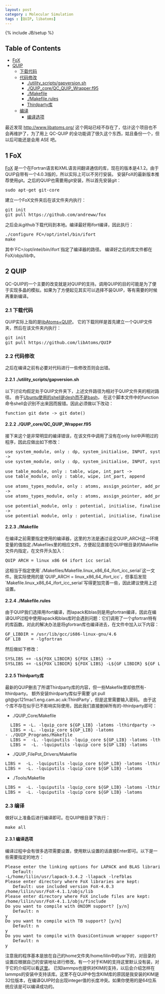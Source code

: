 ```yaml
---
layout: post
category : Molecular Simulation
tags : [QUIP, libatoms]
---
```

{% include JB/setup %}

<div id="table-of-contents">
<h2>Table of Contents</h2>
<div id="text-table-of-contents">
<ul>
<li><a href="#sec-1">FoX</a></li>
<li><a href="#sec-2">QUIP</a>
<ul>
<li><a href="#sec-2-1">下载代码</a></li>
<li><a href="#sec-2-2">代码修改</a>
<ul>
<li><a href="#sec-2-2-1">./utility_scripts/gapversion.sh</a></li>
<li><a href="#sec-2-2-2">./QUIP_core/QC_QUIP_Wrapper.f95</a></li>
<li><a href="#sec-2-2-3">./Makefile</a></li>
<li><a href="#sec-2-2-4">./Makefile.rules</a></li>
<li><a href="#sec-2-2-5">Thirdparty库</a></li>
</ul>
</li>
<li><a href="#sec-2-3">编译</a>
<ul>
<li><a href="#sec-2-3-1">编译选项</a></li>
</ul>
</li>
</ul>
</li>
</ul>
</div>
</div>

<p>
最近发现 <a href="http://www.libatoms.org/">http://www.libatoms.org/</a> 这个网站已经不存在了，估计这个项目也不会再维护了，为了用上 QC-QUIP 的全功能调了很久这个东西，姑且备份一个，但以后可能还是会用 ASE 吧。
</p>
<div id="outline-container-sec-1" class="outline-2">
<h2 id="sec-1"><span class="section-number-2">1</span> FoX</h2>
<div class="outline-text-2" id="text-1">
<p>
<a href="http://www1.gly.bris.ac.uk/~walker/FoX/">FoX</a> 是一个在Fortran语言和XML语言间翻译通信的库，现在的版本是4.1.2。由于QUIP自带有一个4.0.3版的，所以实际上可以不另行安装。
安装FoX的最新版本推荐使用git。之后的QUIP也需要用git安装，所以首先安装git：
</p>
<div class="org-src-container">

<pre class="src src-text">sudo apt-get git-core
</pre>
</div>
<p>
建立一个FoX文件夹后在该文件夹内执行：
</p>
<div class="org-src-container">

<pre class="src src-text">git init
git pull https://github.com/andreww/fox
</pre>
</div>
<p>
之后会从github下载代码到本地。编译最好用ifort编译，因此执行：
</p>
<div class="org-src-container">

<pre class="src src-text">./configure FC=/opt/intel/bin/ifort
make
</pre>
</div>
<p>
其中`FC=/opt/intel/bin/ifort`指定了编译器的路径。
编译好之后的库文件都在FoX/objs/lib中。
</p>
</div>
</div>

<div id="outline-container-sec-2" class="outline-2">
<h2 id="sec-2"><span class="section-number-2">2</span> QUIP</h2>
<div class="outline-text-2" id="text-2">
<p>
QC-QUIP的一个主要的改变就是对QUIP的支持。调用QUIP的目的可能是为了便于实现多晶的模拟。如果为了方便起见其实可以选择不装QUIP，等有需要的时候再重新编译。
</p>
</div>
<div id="outline-container-sec-2-1" class="outline-3">
<h3 id="sec-2-1"><span class="section-number-3">2.1</span> 下载代码</h3>
<div class="outline-text-3" id="text-2-1">
<p>
QUIP实际上指的是<a href="http://www.libatoms.org/">libAtoms+QUIP</a>。
它的下载同样是首先建立一个QUIP文件夹，然后在该文件夹内执行：
</p>
<div class="org-src-container">

<pre class="src src-text">git init
git pull https://github.com/libAtoms/QUIP
</pre>
</div>
</div>
</div>

<div id="outline-container-sec-2-2" class="outline-3">
<h3 id="sec-2-2"><span class="section-number-3">2.2</span> 代码修改</h3>
<div class="outline-text-3" id="text-2-2">
<p>
之后在编译之前有必要对代码进行一些修改否则会出错。
</p>
</div>
<div id="outline-container-sec-2-2-1" class="outline-4">
<h4 id="sec-2-2-1"><span class="section-number-4">2.2.1</span> ./utility_scripts/gapversion.sh</h4>
<div class="outline-text-4" id="text-2-2-1">
<p>
以下讨论均假定处于QUIP文件夹下，上述文件路径为相对于QUIP文件夹的相对路径。
由于<a href="https://wiki.ubuntu.com/DashAsBinSh">Ubuntu使用的shell是desh而不是bash</a>，
在这个脚本文件中的function命令shell会识别不出来因而报错。因此必须做以下改动：
</p>
<div class="org-src-container">

<pre class="src src-text">function git_date -&gt; git_date()
</pre>
</div>
</div>
</div>

<div id="outline-container-sec-2-2-2" class="outline-4">
<h4 id="sec-2-2-2"><span class="section-number-4">2.2.2</span> ./QUIP_core/QC_QUIP_Wrapper.f95</h4>
<div class="outline-text-4" id="text-2-2-2">
<p>
接下来这个是非常明显的编译错误，在该文件中调用了没有在only list中声明过的程序，因此应做出如下修改：
</p>
<div class="org-src-container">

<pre class="src src-text">use system_module, only : dp, system_initialise, INPUT, system_abort,verbosity_push, verbosity_pop, PRINT_SILENT, operator(//), inoutput, PRINT_ALWAYS
-&gt;
use system_module, only : dp, system_initialise, INPUT, system_abort,verbosity_push, verbosity_pop, PRINT_SILENT, operator(//), inoutput, PRINT_ALWAYS, print

use table_module, only : table, wipe, int_part -&gt;
use table_module, only : table, wipe, int_part, append

use atoms_types_module, only : atoms, assign_pointer, add_property
-&gt;
use atoms_types_module, only : atoms, assign_pointer, add_property, add_property_from_pointer

use potential_module, only : potential, initialise, finalise, calc
-&gt;
use potential_module, only : potential, initialise, finalise, calc, print
</pre>
</div>
</div>
</div>

<div id="outline-container-sec-2-2-3" class="outline-4">
<h4 id="sec-2-2-3"><span class="section-number-4">2.2.3</span> ./Makefile</h4>
<div class="outline-text-4" id="text-2-2-3">
<p>
在编译之前需要指定使用的编译器，这里的方法是通过设定QUIP_ARCH这一环境变量的值指定./Makefiles里的相应文件。方便起见直接在QUIP根目录的Makefile文件内指定，在文件开头加入：
</p>
<div class="org-src-container">

<pre class="src src-text">QUIP_ARCH = linux_x86_64_ifort_icc_serial
</pre>
</div>
<p>
这相当于指定使用`./Makefiles/Makefile.linux_x86_64_ifort_icc_serial`这一文件。我实际使用的是`QUIP_ARCH = linux_x86_64_ifort_icc`，但事后发现`Makefile.linux_x86_64_ifort_icc_serial`写得更加完善一些，因此建议使用上述设置。
</p>
</div>
</div>

<div id="outline-container-sec-2-2-4" class="outline-4">
<h4 id="sec-2-2-4"><span class="section-number-4">2.2.4</span> ./Makefile.rules</h4>
<div class="outline-text-4" id="text-2-2-4">
<p>
由于QUIP我们选择用ifort编译，而lapack和blas则是用gfortran编译，因此在编译QUIP过程中使用lapack和blas库时会遇到问题：它们调用了一个gfortran特有的库函数。对此的解决办法是将gfortran库也编译进去，在文件中加入以下内容：
</p>
<div class="org-src-container">

<pre class="src src-text">GF_LIBDIR = /usr/lib/gcc/i686-linux-gnu/4.6
GF_LIB    = -lgfortran
</pre>
</div>
<p>
然后做如下修改：
</p>
<div class="org-src-container">

<pre class="src src-text">SYSLIBS += -L${FOX_LIBDIR} ${FOX_LIBS} -&gt;
SYSLIBS += -L${FOX_LIBDIR} ${FOX_LIBS} -L${GF_LIBDIR} ${GF_LIB}
</pre>
</div>
</div>
</div>

<div id="outline-container-sec-2-2-5" class="outline-4">
<h4 id="sec-2-2-5"><span class="section-number-4">2.2.5</span> Thirdparty库</h4>
<div class="outline-text-4" id="text-2-2-5">
<p>
最新的QUIP删去了所谓Thirdparty库的内容，但一些Makefile里却依然有-lthirdparty。
额外安装thirdparty库似乎需要`git pull git@gc121mac1.eng.cam.ac.uk:ThirdParty`，但是这里需要输入密码。
由于这个库不存在似乎已不影响实际使用，因此我们直接删掉所有的-lthirdparty即可：
</p>
<ul class="org-ul">
<li>./QUIP_Core/Makefile
</li>
</ul>
<div class="org-src-container">

<pre class="src src-text">  LIBS = -L. -lquip_core ${GP_LIB} -latoms -lthirdparty -&gt;
  LIBS = -L. -lquip_core ${GP_LIB} -latoms
- ./QUIP_Programs/Makefile
  LIBS =  -L. -lquiputils -lquip_core ${GP_LIB} -latoms -lthirdparty -&gt;
  LIBS =  -L. -lquiputils -lquip_core ${GP_LIB} -latoms
</pre>
</div>
<ul class="org-ul">
<li>./QUIP_FilePot_Drivers/Makefile
</li>
</ul>
<div class="org-src-container">

<pre class="src src-text">LIBS =  -L. -lquiputils -lquip_core ${GP_LIB} -latoms -lthirdparty -&gt;
LIBS =  -L. -lquiputils -lquip_core ${GP_LIB} -latoms
</pre>
</div>
<ul class="org-ul">
<li>./Tools/Makefile
</li>
</ul>
<div class="org-src-container">

<pre class="src src-text">LIBS =  -L. -lquiputils -lquip_core ${GP_LIB} -latoms -lthirdparty -&gt;
LIBS =  -L. -lquiputils -lquip_core ${GP_LIB} -latoms
</pre>
</div>
</div>
</div>
</div>

<div id="outline-container-sec-2-3" class="outline-3">
<h3 id="sec-2-3"><span class="section-number-3">2.3</span> 编译</h3>
<div class="outline-text-3" id="text-2-3">
<p>
做好以上准备后进行编译即可。在QUIP根目录下执行：
</p>
<div class="org-src-container">

<pre class="src src-text">make all
</pre>
</div>
</div>
<div id="outline-container-sec-2-3-1" class="outline-4">
<h4 id="sec-2-3-1"><span class="section-number-4">2.3.1</span> 编译选项</h4>
<div class="outline-text-4" id="text-2-3-1">
<p>
编译过程中会有很多选项需要设置，使用默认设置的话直接Enter即可。以下是一些需要指定的地方：
</p>
<div class="org-src-container">

<pre class="src src-text">Please enter the linking options for LAPACK and BLAS libraries:
   Default:
-L/home/lilin/usr/lapack-3.4.2 -llapack -lrefblas
Please enter directory where FoX libraries are kept:
   Default: use included version FoX-4.0.3
/home/lilin/usr/FoX-4.1.1/objs/lib
Please enter directory where FoX include files are kept:
/home/lilin/usr/FoX-4.1.1/objs/finclude
Do you want to compile with ONIOM support? [y/n]
   Default: n
y
Do you want to compile with TB support? [y/n]
   Default: n
y
Do you want to compile with QuasiContinuum wrapper support? [y/n]
   Default: n
y
</pre>
</div>
<p>
注意我的程序基本是放在自己的home文件夹/home/lilin中的usr下的，对目录的设置应根据自己的安装地址进行修改。有一个对于KIM的支持这里默认没有装，对于它的介绍可以看<a href="https://openkim.org/">这里</a>。
已知lammps也提供对KIM的支持，以后会介绍怎样在lammps的安装中支持该库。这里不在QUIP中包含KIM库的原因是我安装的KIM是32位版本，在编译QUIP时会出现integer值的长度冲突。如果你使用的是64位系统应该是可以编译成功的。
</p>
</div>
</div>
</div>
</div>
